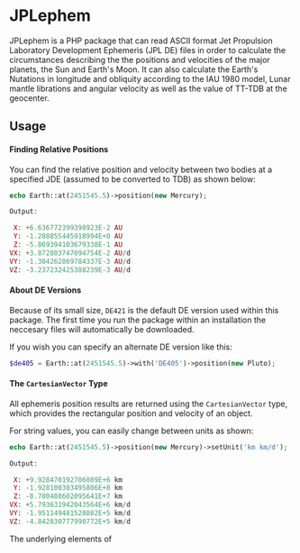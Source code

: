 JPLephem
========
JPLephem is a PHP package that can read ASCII format Jet Propulsion Laboratory Development Ephemeris (JPL DE) files in order to calculate the circumstances describing the the positions and velocities of the major planets, the Sun and Earth's Moon. It can also calculate the Earth's Nutations in longitude and obliquity according to the IAU 1980 model, Lunar mantle librations and angular velocity as well as the value of TT-TDB at the geocenter.


Usage
-----

#### Finding Relative Positions
You can find the relative position and velocity between two bodies at a specified JDE (assumed to be converted to TDB) as shown below:
```php
echo Earth::at(2451545.5)->position(new Mercury);

Output:

 X: +6.636772399398923E-2 AU
 Y: -1.288855445918994E+0 AU
 Z: -5.869394103679338E-1 AU
VX: +3.872803747094754E-2 AU/d
VY: -1.304262869784337E-3 AU/d
VZ: -3.237232425388239E-3 AU/d
```

#### About DE Versions
Because of its small size, `DE421` is the default DE version used within this package. The first time you run the package within an installation the neccesary files will automatically be downloaded.

If you wish you can specify an alternate DE version like this:
```php
$de405 = Earth::at(2451545.5)->with('DE405')->position(new Pluto);
```


#### The `CartesianVector` Type
All ephemeris position results are returned using the `CartesianVector` type, which provides the rectangular position and velocity of an object.

For string values, you can easily change between units as shown:
```php
echo Earth::at(2451545.5)->position(new Mercury)->setUnit('km km/d');

Output:

 X: +9.928470192706089E+6 km
 Y: -1.928100303495806E+8 km
 Z: -8.780488602095641E+7 km
VX: +5.793631942043564E+6 km/d
VY: -1.951149481528082E+5 km/d
VZ: -4.842830777990772E+5 km/d
```

The underlying elements of 







